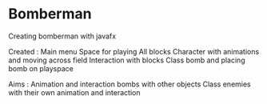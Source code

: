 # Bomberman
Creating bomberman with javafx

Created :
Main menu
Space for playing
All blocks
Character with animations and moving across field
Interaction with blocks
Class bomb and placing bomb on playspace

Aims :
Animation and interaction bombs with other objects
Class enemies with their own animation and interaction

